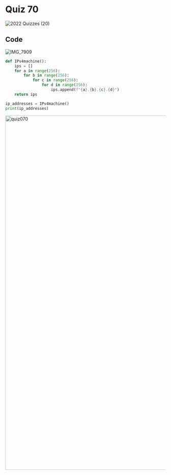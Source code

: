 # Quiz 70
![2022  Quizzes (20)](https://github.com/aineethitari/unit4_repo/assets/112055062/1ce49799-9c2d-421f-9906-ee86cb5a01c9)
## Code
![IMG_7909](https://github.com/aineethitari/unit4_repo/assets/112055062/cb0e9149-8e67-452a-8f73-63d8f38b0a0a)
```.py
def IPv4machine():
    ips = []
    for a in range(256):
        for b in range(256):
            for c in range(256):
                for d in range(256):
                    ips.append(f"{a}.{b}.{c}.{d}")
    return ips

ip_addresses = IPv4machine()
print(ip_addresses)
```
<img width="1111" alt="quiz070" src="https://github.com/aineethitari/unit4_repo/assets/112055062/daef1c46-b7b9-439c-8aa6-74929b209fed">
